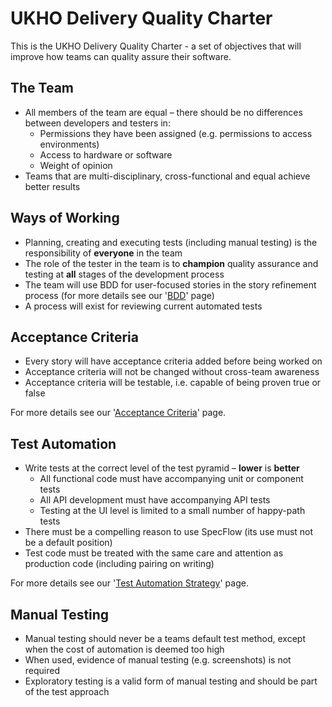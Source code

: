 # UKHO Delivery Quality Charter

This is the UKHO Delivery Quality Charter - a set of objectives that will improve how teams can quality assure their software.

## The Team

* All members of the team are equal – there should be no differences between developers and testers in:   
    * Permissions they have been assigned (e.g. permissions to access environments)
    * Access to hardware or software
    * Weight of opinion
* Teams that are multi-disciplinary, cross-functional and equal achieve better results

## Ways of Working

* Planning, creating and executing tests (including manual testing) is the responsibility of **everyone** in the team
* The role of the tester in the team is to **champion** quality assurance and testing at **all** stages of the development process
* The team will use BDD for user-focused stories in the story refinement process (for more details see our '[BDD](bdd.md)' page)
* A process will exist for reviewing current automated tests

## Acceptance Criteria

* Every story will have acceptance criteria added before being worked on
* Acceptance criteria will not be changed without cross-team awareness
* Acceptance criteria will be testable, i.e. capable of being proven true or false

For more details see our '[Acceptance Criteria](acceptance-criteria.md)' page.

## Test Automation

* Write tests at the correct level of the test pyramid – **lower** is **better**
    * All functional code must have accompanying unit or component tests
    * All API development must have accompanying API tests
    * Testing at the UI level is limited to a small number of happy-path tests
* There must be a compelling reason to use SpecFlow (its use must not be a default position)
* Test code must be treated with the same care and attention as production code (including pairing on writing)
 
For more details see our '[Test Automation Strategy](test-automation-strategy.md)' page.

## Manual Testing

* Manual testing should never be a teams default test method, except when the cost of automation is deemed too high
* When used, evidence of manual testing (e.g. screenshots) is not required
* Exploratory testing is a valid form of manual testing and should be part of the test approach
